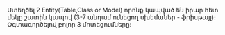 Ստեղծել 2 Entity(Table,Class or Model) որոնք կապված են իրար հետ մեկը շատին կապով (3-7 անդամ ունեցող սխեմաներ - ֆրիսթայլ)։
Օգտագործելով բոլոր 3 մոտեցումները: 

